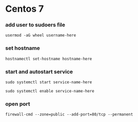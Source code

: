 # Centos 7

### add user to sudoers file
```
usermod -aG wheel username-here
```
### set hostname
```
hostnamectl set-hostname hostname-here
```
### start and autostart service
```
sudo systemctl start service-name-here
```
```
sudo systemctl enable service-name-here
```
### open port
```
firewall-cmd --zone=public --add-port=80/tcp --permanent
```
